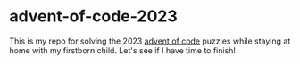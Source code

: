 # advent-of-code-2023

This is my repo for solving the 2023 [advent of code](https://adventofcode.com/)
puzzles while staying at home with my firstborn child.
Let's see if I have time to finish!
